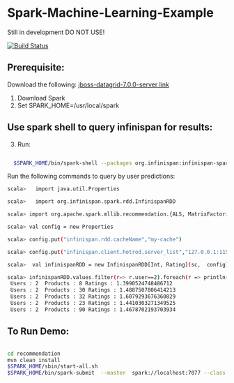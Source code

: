 # Spark-Machine-Learning-Example
Still in development DO NOT USE!

[![Build Status](https://travis-ci.org/zmhassan/Spark-MLlib-Movie-Recommendation-JDG-Example.svg?branch=master)](https://travis-ci.org/zmhassan/Spark-MLlib-Movie-Recommendation-JDG-Example)

## Prerequisite:

Download the following:
[jboss-datagrid-7.0.0-server link](https://developers.redhat.com/download-manager/file/jboss-datagrid-7.0.0-server.zip)



1. Download Spark
2. Set SPARK_HOME=/usr/local/spark

## Use spark shell to query infinispan for results:

3. Run:
```bash

  $SPARK_HOME/bin/spark-shell --packages org.infinispan:infinispan-spark_2.11:0.4

```

Run the following commands to query by user predictions:
```bash
scala>   import java.util.Properties

scala>   import org.infinispan.spark.rdd.InfinispanRDD

scala> import org.apache.spark.mllib.recommendation.{ALS, MatrixFactorizationModel, Rating}

scala> val config = new Properties

scala> config.put("infinispan.rdd.cacheName","my-cache")

scala> config.put("infinispan.client.hotrod.server_list","127.0.0.1:11522")

scala>  val infinispanRDD = new InfinispanRDD[Int, Rating](sc,  config)

scala> infinispanRDD.values.filter(r=> r.user==2).foreach(r => println(s" Users : ${r.user}  Products : ${r.product} Ratings : ${r.rating}"))
 Users : 2  Products : 8 Ratings : 1.3990524748486712
 Users : 2  Products : 30 Ratings : 1.4887507806414213
 Users : 2  Products : 32 Ratings : 1.6079293676360829
 Users : 2  Products : 23 Ratings : 1.4410303271349525
 Users : 2  Products : 90 Ratings : 1.4678702193703934
```


## To Run Demo:


```bash

cd recommendation
mvn clean install
$SPARK_HOME/sbin/start-all.sh
$SPARK_HOME/bin/spark-submit  --master  spark://localhost:7077 --class com.example.data.analytics.App target/recommedation-engine-1.0.0-SNAPSHOT-jar-with-dependencies.jar --rank 5 --numIterations 5 --lambda 1.0 --kryo /usr/local/spark/data/mllib/sample_movielens_data.txt

```
 
